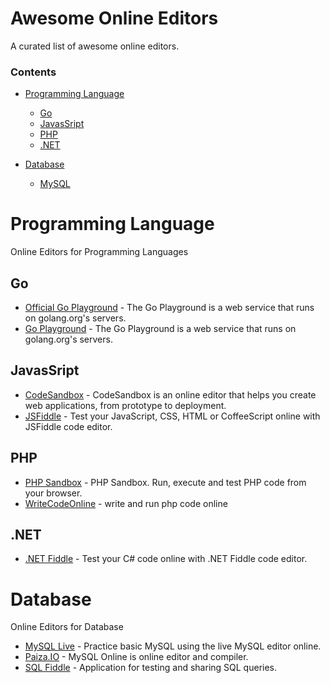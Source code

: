 # Awesome Online Editors

A curated list of awesome online editors.

### Contents

- [Programming Language](#programming-language)
    - [Go](#go)
    - [JavasSript](#javascript)
    - [PHP](#php)
    - [.NET](#net)

- [Database](#database)
    - [MySQL](#mysql)

# Programming Language

Online Editors for Programming Languages

## Go

* [Official Go Playground](https://play.golang.org) - The Go Playground is a web service that runs on golang.org's servers.
* [Go Playground](http://play.flysnow.org) - The Go Playground is a web service that runs on golang.org's servers.

## JavasSript

* [CodeSandbox](https://codesandbox.io/) - CodeSandbox is an online editor that helps you create web applications, from prototype to deployment.
* [JSFiddle](https://jsfiddle.net/) - Test your JavaScript, CSS, HTML or CoffeeScript online with JSFiddle code editor.

## PHP

* [PHP Sandbox](http://sandbox.onlinephpfunctions.com/) - PHP Sandbox. Run, execute and test PHP code from your browser.
* [WriteCodeOnline](http://www.writephponline.com/) - write and run php code online
## .NET

* [.NET Fiddle](https://dotnetfiddle.net/) - Test your C# code online with .NET Fiddle code editor.

# Database

Online Editors for Database

* [MySQL Live](http://mysqltutorial.org/tryit/) - Practice basic MySQL using the live MySQL editor online.
* [Paiza.IO](https://paiza.io/en/projects/new?language=mysql) -  MySQL Online is online editor and compiler.
* [SQL Fiddle](http://sqlfiddle.com/) - Application for testing and sharing SQL queries.
